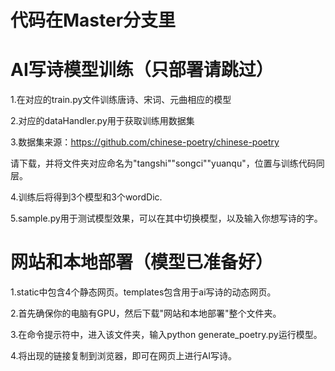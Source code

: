 # 代码在Master分支里

# AI写诗模型训练（只部署请跳过）
1.在对应的train.py文件训练唐诗、宋词、元曲相应的模型  

2.对应的dataHandler.py用于获取训练用数据集  

3.数据集来源：https://github.com/chinese-poetry/chinese-poetry  

请下载，并将文件夹对应命名为"tangshi""songci""yuanqu"，位置与训练代码同层。  

4.训练后将得到3个模型和3个wordDic.  

5.sample.py用于测试模型效果，可以在其中切换模型，以及输入你想写诗的字。

# 网站和本地部署（模型已准备好）
1.static中包含4个静态网页。templates包含用于ai写诗的动态网页。  

2.首先确保你的电脑有GPU，然后下载"网站和本地部署"整个文件夹。  

3.在命令提示符中，进入该文件夹，输入python generate_poetry.py运行模型。  

4.将出现的链接复制到浏览器，即可在网页上进行AI写诗。
